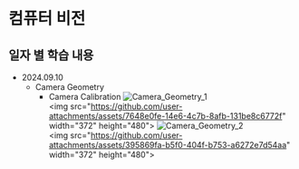 컴퓨터 비전
=============

일자 별 학습 내용
-------------
- 2024.09.10   
    - Camera Geometry
        - Camera Calibration
          ![Camera_Geometry_1](https://github.com/user-attachments/assets/7648e0fe-14e6-4c7b-8afb-131be8c6772f)
          <img src="https://github.com/user-attachments/assets/7648e0fe-14e6-4c7b-8afb-131be8c6772f" width="372" height="480">
          ![Camera_Geometry_2](https://github.com/user-attachments/assets/395869fa-b5f0-404f-b753-a6272e7d54aa)
          <img src="https://github.com/user-attachments/assets/395869fa-b5f0-404f-b753-a6272e7d54aa" width="372" height="480">
